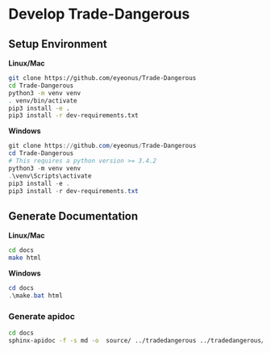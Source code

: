 Develop Trade-Dangerous
============================

## Setup Environment

__Linux/Mac__
```bash
git clone https://github.com/eyeonus/Trade-Dangerous
cd Trade-Dangerous
python3 -m venv venv
. venv/bin/activate
pip3 install -e .
pip3 install -r dev-requirements.txt
```

__Windows__
```powershell
git clone https://github.com/eyeonus/Trade-Dangerous
cd Trade-Dangerous
# This requires a python version >= 3.4.2
python3 -m venv venv
.\venv\Scripts\activate
pip3 install -e .
pip3 install -r dev-requirements.txt
```

## Generate Documentation

__Linux/Mac__
```bash
cd docs
make html
```

__Windows__
```powershell
cd docs
.\make.bat html
```

### Generate apidoc
```bash
cd docs
sphinx-apidoc -f -s md -o  source/ ../tradedangerous ../tradedangerous/mfd ../tradedangerous/templates ../tradedangerous/commands
```